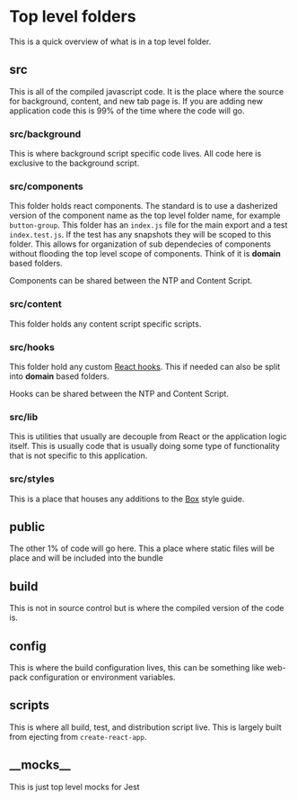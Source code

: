 # Top level folders

This is a quick overview of what is in a top level folder.

## src

This is all of the compiled javascript code. It is the place where the source for background, content, and new tab page is. If you are adding new application code this is 99% of the time where the code will go.

### src/background

This is where background script specific code lives. All code here is exclusive to the background script.

### src/components

This folder holds react components. The standard is to use a dasherized version of the component name as the top level folder name, for example `button-group`. This folder has an `index.js` file for the main export and a test `index.test.js`. If the test has any snapshots they will be scoped to this folder. This allows for organization of sub dependecies of components without flooding the top level scope of components. Think of it is **domain** based folders.

Components can be shared between the NTP and Content Script.

### src/content

This folder holds any content script specific scripts.

### src/hooks

This folder hold any custom [React hooks](https://reactjs.org/docs/hooks-overview.html). This if needed can also be split into **domain** based folders.

Hooks can be shared between the NTP and Content Script.

### src/lib

This is utilities that usually are decouple from React or the application logic itself. This is usually code that is usually doing some type of functionality that is not specific to this application.

### src/styles

This is a place that houses any additions to the [Box](https://github.com/mujo-code/box) style guide.

## public

The other 1% of code will go here. This a place where static files will be place and will be included into the bundle

## build

This is not in source control but is where the compiled version of the code is.

## config

This is where the build configuration lives, this can be something like web-pack configuration or environment variables.

## scripts

This is where all build, test, and distribution script live. This is largely built from ejecting from `create-react-app`.

## **\_\_mocks\_\_**

This is just top level mocks for Jest
